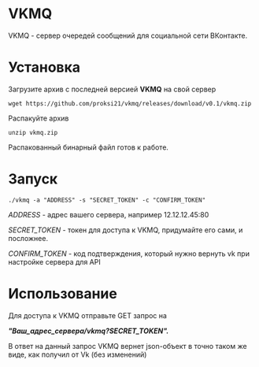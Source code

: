 # VKMQ
VKMQ - сервер очередей сообщений для социальной сети ВКонтакте.
# Установка
Загрузите архив с последней версией **VKMQ** на свой сервер

    wget https://github.com/proksi21/vkmq/releases/download/v0.1/vkmq.zip
Распакуйте архив

    unzip vkmq.zip
Распакованный бинарный файл готов к работе.
# Запуск

    ./vkmq -a "ADDRESS" -s "SECRET_TOKEN" -c "CONFIRM_TOKEN"
*ADDRESS* - адрес вашего сервера, например 12.12.12.45:80

*SECRET_TOKEN* - токен для доступа к VKMQ, придумайте его сами, и посложнее.

*CONFIRM_TOKEN* - код подтверждения, который нужно вернуть vk при настройке сервера для API
# Использование
Для доступа к VKMQ отправьте GET запрос на 

***"Ваш_адрес_сервера/vkmq?SECRET_TOKEN".***

В ответ на данный запрос VKMQ вернет json-объект в точно таком же виде, как получил от Vk (без изменений)
